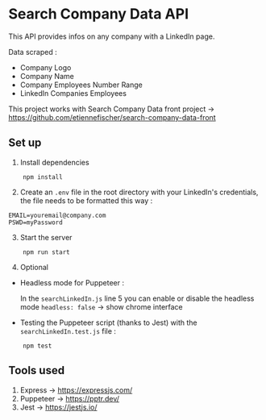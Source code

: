 # Search Company Data API

This API provides infos on any company with a LinkedIn page.

Data scraped :

- Company Logo
- Company Name
- Company Employees Number Range
- LinkedIn Companies Employees

This project works with Search Company Data front project → https://github.com/etiennefischer/search-company-data-front

## Set up

1. Install dependencies
```
    npm install
```
2. Create an `.env` file in the root directory with your LinkedIn's credentials, the file needs to be formatted this way :

```
EMAIL=youremail@company.com
PSWD=myPassword
```

3. Start the server
```
    npm run start
```

4. Optional

* Headless mode for Puppeteer : 

    In the `searchLinkedIn.js` line 5 you can enable or disable the headless mode
    `headless: false` → show chrome interface

* Testing the Puppeteer script (thanks to Jest) with the `searchLinkedIn.test.js` file :
```
    npm test
```

## Tools used

1. Express → https://expressjs.com/
2. Puppeteer → https://pptr.dev/
3. Jest → https://jestjs.io/

